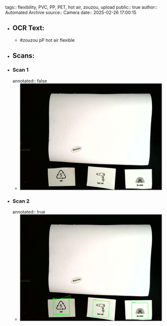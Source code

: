 tags:: flexibility, PVC, PP, PET, hot air, zouzou, upload
public:: true
author:: Automated Archive
source:: Camera
date:: 2025-02-26 17:00:15

- ## OCR Text:
	- #zouzou
	  pP
	  hot air
	  flexible
- ## Scans:
- ### Scan 1
  annotated:: false
	- ![./assets/scans/2025-02-26T17-00-15-5975.jpg](./assets/scans/2025-02-26T17-00-15-5975.jpg)
- ### Scan 2
  annotated:: true
	- ![./assets/scans/2025-02-26T17-00-15-6241.jpg](./assets/scans/2025-02-26T17-00-15-6241.jpg)